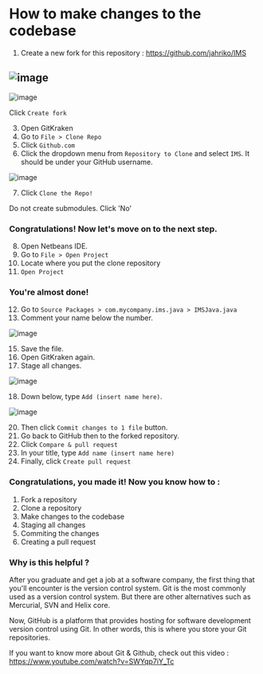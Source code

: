 # How to make changes to the codebase

1. Create a new fork for this repository : https://github.com/jahriko/IMS

![image](https://user-images.githubusercontent.com/82688509/190138027-32fc3abd-209a-43ba-9fda-21a61dc27ede.png)
---
![image](https://user-images.githubusercontent.com/82688509/190167990-863888ec-f8cf-485d-8ed2-f7e600543fd0.png)

Click `Create fork`

3. Open GitKraken
4. Go to `File > Clone Repo`
5. Click `Github.com`
6. Click the dropdown menu from `Repository to Clone` and select `IMS`. It should be under your GitHub username.

![image](https://user-images.githubusercontent.com/82688509/190160163-3d2e84f6-37c4-4306-b372-a2b580c9e4e1.png)

7. Click `Clone the Repo!`

Do not create submodules. Click 'No'

### Congratulations! Now let's move on to the next step.

8. Open Netbeans IDE.
9. Go to `File > Open Project`
10. Locate where you put the clone repository
11. `Open Project`

### You're almost done!

12. Go to `Source Packages > com.mycompany.ims.java > IMSJava.java`
13. Comment your name below the number.

![image](https://user-images.githubusercontent.com/82688509/190145195-73c9d8f3-32a8-4240-b020-436d1dc8a96f.png)

15. Save the file.
16. Open GitKraken again.
17. Stage all changes.

![image](https://user-images.githubusercontent.com/82688509/190144114-9fe27c02-5bb0-4d82-b99e-6d5179216c0b.png)

18. Down below, type `Add (insert name here)`.

![image](https://user-images.githubusercontent.com/82688509/190144445-1a54b3a2-c223-4b8f-b33a-78d853bd31b7.png)

20. Then click `Commit changes to 1 file` button.
21. Go back to GitHub then to the forked repository. 
22. Click `Compare & pull request`
23. In your title, type `Add name (insert name here)`
24. Finally, click `Create pull request`

### Congratulations, you made it! Now you know how to :

1. Fork a repository
2. Clone a repository
3. Make changes to the codebase
4. Staging all changes
5. Commiting the changes
6. Creating a pull request

### Why is this helpful ?

After you graduate and get a job at a software company, the first thing that you'll encounter is the version control system. Git is the most commonly used as a version control system. But there are other alternatives such as Mercurial, SVN and Helix core. 

Now, GitHub is a platform that provides hosting for software development version control using Git. In other words, this is where you store your Git repositories.

If you want to know more about Git & Github, check out this video : https://www.youtube.com/watch?v=SWYqp7iY_Tc
